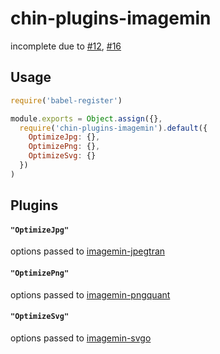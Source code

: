 # chin-plugins-imagemin

incomplete due to [#12](https://github.com/kthjm/chin/issues/12), [#16](https://github.com/kthjm/chin/issues/16)

## Usage
```js
require('babel-register')

module.exports = Object.assign({},
  require('chin-plugins-imagemin').default({
    OptimizeJpg: {},
    OptimizePng: {},
    OptimizeSvg: {}
  })
)
```

## Plugins

#### `"OptimizeJpg"`
options passed to [imagemin-jpegtran](https://github.com/imagemin/imagemin-jpegtran#options)

#### `"OptimizePng"`
options passed to [imagemin-pngquant](https://github.com/imagemin/imagemin-pngquant#options)

#### `"OptimizeSvg"`
options passed to [imagemin-svgo](https://github.com/svg/svgo#what-it-can-do)
